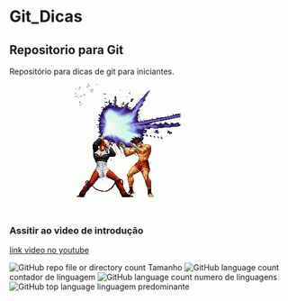 # Git_Dicas
## Repositorio para Git
Repositório para dicas de git para iniciantes.

![iori sendo iorj](https://github.com/Leal2021/Git_Dicas/blob/main/iori.gif)

### Assitir ao video de introdução
[link video no youtube](https://www.youtube.com/watch?v=KdHfbvdRbPI&pp=ygUJdGtvZiBpb3Jp)

![GitHub repo file or directory count](https://img.shields.io/github/directory-file-count/Leal2021/Git_Dicas) Tamanho
![GitHub language count](https://img.shields.io/github/languages/count/Leal2021/Git_Dicas) contador de linguagem
![GitHub language count](https://img.shields.io/github/languages/count/Leal2021/Git_Dicas) numero de linguagens
![GitHub top language](https://img.shields.io/github/languages/top/Leal2021/Git_Dicas) linguagem predominante




